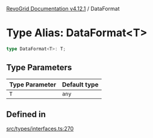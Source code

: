 [RevoGrid Documentation v4.12.1](README.md) / DataFormat

# Type Alias: DataFormat\<T\>

```ts
type DataFormat<T>: T;
```

## Type Parameters

| Type Parameter | Default type |
| ------ | ------ |
| `T` | `any` |

## Defined in

[src/types/interfaces.ts:270](https://github.com/revolist/revogrid/blob/d509c0063a76a472726c991b21f1c163442771b4/src/types/interfaces.ts#L270)
